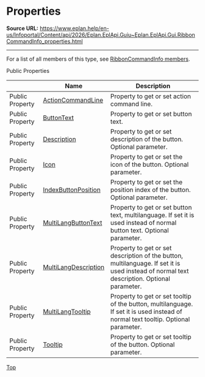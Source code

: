 # Properties

**Source URL:** https://www.eplan.help/en-us/Infoportal/Content/api/2026/Eplan.EplApi.Guiu~Eplan.EplApi.Gui.RibbonCommandInfo_properties.html

---

For a list of all members of this type, see [RibbonCommandInfo members](Eplan.EplApi.Guiu~Eplan.EplApi.Gui.RibbonCommandInfo_members.html).

Public Properties

|  | Name | Description |
| --- | --- | --- |
| Public Property | [ActionCommandLine](Eplan.EplApi.Guiu~Eplan.EplApi.Gui.RibbonCommandInfo~ActionCommandLine.html) | Property to get or set action command line. |
| Public Property | [ButtonText](Eplan.EplApi.Guiu~Eplan.EplApi.Gui.RibbonCommandInfo~ButtonText.html) | Property to get or set button text. |
| Public Property | [Description](Eplan.EplApi.Guiu~Eplan.EplApi.Gui.RibbonCommandInfo~Description.html) | Property to get or set description of the button. Optional parameter. |
| Public Property | [Icon](Eplan.EplApi.Guiu~Eplan.EplApi.Gui.RibbonCommandInfo~Icon.html) | Property to get or set the icon of the button. Optional parameter. |
| Public Property | [IndexButtonPosition](Eplan.EplApi.Guiu~Eplan.EplApi.Gui.RibbonCommandInfo~IndexButtonPosition.html) | Property to get or set the position index of the button. Optional parameter. |
| Public Property | [MultiLangButtonText](Eplan.EplApi.Guiu~Eplan.EplApi.Gui.RibbonCommandInfo~MultiLangButtonText.html) | Property to get or set button text, multilanguage. If set it is used instead of normal button text. Optional parameter. |
| Public Property | [MultiLangDescription](Eplan.EplApi.Guiu~Eplan.EplApi.Gui.RibbonCommandInfo~MultiLangDescription.html) | Property to get or set description of the button, multilanguage. If set it is used instead of normal text description. Optional parameter. |
| Public Property | [MultiLangTooltip](Eplan.EplApi.Guiu~Eplan.EplApi.Gui.RibbonCommandInfo~MultiLangTooltip.html) | Property to get or set tooltip of the button, multilanguage. If set it is used instead of normal text tooltip. Optional parameter. |
| Public Property | [Tooltip](Eplan.EplApi.Guiu~Eplan.EplApi.Gui.RibbonCommandInfo~Tooltip.html) | Property to get or set tooltip of the button. Optional parameter. |

[Top](#top)
